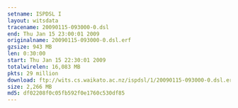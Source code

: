 ```yaml
---
setname: ISPDSL I
layout: witsdata
tracename: 20090115-093000-0.dsl
end: Thu Jan 15 23:00:01 2009
originalname: 20090115-093000-0.dsl.erf
gzsize: 943 MB
len: 0:30:00
start: Thu Jan 15 22:30:01 2009
totalwirelen: 16,083 MB
pkts: 29 million
download: ftp://wits.cs.waikato.ac.nz/ispdsl/1/20090115-093000-0.dsl.erf.gz
size: 2,266 MB
md5: df02208f0c05fb592f0e1760c530df85
---
```

